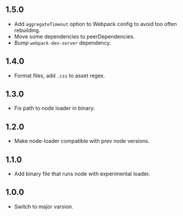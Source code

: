 ## 1.5.0

- Add `aggregateTimeout` option to Webpack config to avoid too often rebuilding.
- Move some dependencies to peerDependencies.
- Bump `webpack-dev-server` dependency.

## 1.4.0

- Format files, add `.css` to asset regex.

## 1.3.0

- Fix path to node loader in binary.

## 1.2.0

- Make node-loader compatible with prev node versions.

## 1.1.0

- Add binary file that runs node with experimental loader.

## 1.0.0

- Switch to major varsion.

